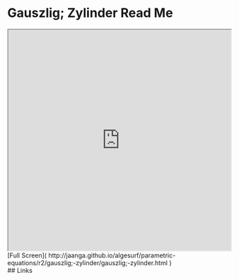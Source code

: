 Gauszlig; Zylinder Read Me
===

<iframe src='http://jaanga.github.io/algesurf/parametric-equations/r2/gauszlig;-zylinder/gauszlig;-zylinder.html' width=100% height=500px >
There is an `iframe` here. It is not visible when viewed on github.com/algesurf. To view, please see 'Project Links' below.
</iframe>
[Full Screen]( http://jaanga.github.io/algesurf/parametric-equations/r2/gauszlig;-zylinder/gauszlig;-zylinder.html )
<br>
## Links 
<http://www.3d-meier.de/tut3/Seite157.html>  

